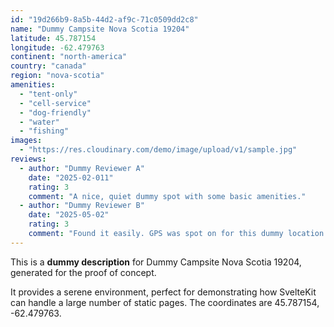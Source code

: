 ```yaml
---
id: "19d266b9-8a5b-44d2-af9c-71c0509dd2c8"
name: "Dummy Campsite Nova Scotia 19204"
latitude: 45.787154
longitude: -62.479763
continent: "north-america"
country: "canada"
region: "nova-scotia"
amenities:
  - "tent-only"
  - "cell-service"
  - "dog-friendly"
  - "water"
  - "fishing"
images:
  - "https://res.cloudinary.com/demo/image/upload/v1/sample.jpg"
reviews:
  - author: "Dummy Reviewer A"
    date: "2025-02-011"
    rating: 3
    comment: "A nice, quiet dummy spot with some basic amenities."
  - author: "Dummy Reviewer B"
    date: "2025-05-02"
    rating: 3
    comment: "Found it easily. GPS was spot on for this dummy location."
---
```


This is a **dummy description** for Dummy Campsite Nova Scotia 19204, generated for the proof of concept.

It provides a serene environment, perfect for demonstrating how SvelteKit can handle a large number of static pages. The coordinates are 45.787154, -62.479763.
